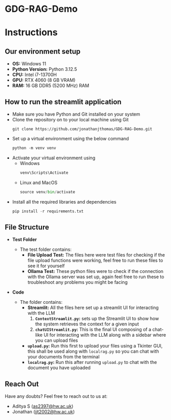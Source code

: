 # GDG-RAG-Demo

# Instructions

## Our environment setup

- **OS:** Windows 11
- **Python Version:** Python 3.12.5
- **CPU:** Intel i7-13700H
- **GPU:** RTX 4060 (8 GB VRAM)
- **RAM:** 16 GB DDR5 (5200 MHz) RAM

## How to run the streamlit application

- Make sure you have Python and Git installed on your system
- Clone the repository on to your local machine using Git
  ```shell
  git clone https://github.com/jonathanjthomas/GDG-RAG-Demo.git
  ```
- Set up a virtual environment using the below command
  ```python
  python -m venv venv
  ```
- Activate your virtual environment using
  - Windows
    ```python
    venv\Scripts\Activate
    ```
  - Linux and MacOS
    ```python
    source venv/bin/activate
    ```
- Install all the required libraries and dependencies
  ```python
  pip install -r requirements.txt
  ```

## File Structure

- **Test Folder**

  - The test folder contains:
    - **File Upload Test:** The files here were test files for checking if the file upload functions were working, feel free to run these files to see it for yourself
    - **Ollama Test:** These python files were to check if the connection with the Ollama server was set up, again feel free to run these to troubleshoot any problems you might be facing

- **Code**
  - The folder contains:
    - **Streamlit:** All the files here set up a streamlit UI for interacting with the LLM
      1. **`ContextStreamlit.py`:** sets up the Streamlit UI to show how the system retrieves the context for a given input
      2. **`chatUIStreamlit.py`:** This is the final UI composing of a chat-like UI for interacting with the LLM along with a sidebar where you can upload files
    - **`upload.py`:** Run this first to upload your files using a Tkinter GUI, this shall be used along with `localrag.py` so you can chat with your documents from the terminal
    - **`localrag.py`:** Run this after running `upload.py` to chat with the document you have uploaded

## Reach Out

Have any doubts? Feel free to reach out to us at:

- Aditya S (as2397@hw.ac.uk)
- Jonathan (jjt2002@hw.ac.uk)
